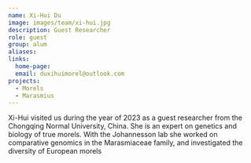 ```yaml
---
name: Xi-Hui Du
image: images/team/xi-hui.jpg
description: Guest Researcher
role: guest
group: alum
aliases:
links:
  home-page:
  email: duxihuimorel@outlook.com
projects:
  - Morels
  - Marasmius
---
```


Xi-Hui visited us during the year of 2023 as a guest researcher from the Chongqing Normal University, China. She is an expert on genetics and biology of true morels. With the Johannesson lab she worked on comparative genomics in the Marasmiaceae family, and investigated the diversity of European morels
